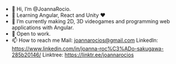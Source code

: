 - 👋 Hi, I’m @JoannaRocio.
- 👀 Learning Angular, React and Unity ♥
- 🌱 I’m currently making 2D, 3D videogames and programming web applications with Angular.
- 💞️ Open to work.
- 📫 How to reach me 
Mail: joannarocios@gmail.com
LinkedIn: https://www.linkedin.com/in/joanna-roc%C3%ADo-sakugawa-285b20146/
Linktree: https://linktr.ee/joannarocios
